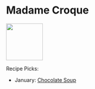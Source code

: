 # Madame Croque

<img src="http://api.adorable.io/avatars/100/mmecroque%40flavor.magazine" height="100" width="100" /> 

Recipe Picks:

- January: [Chocolate Soup](../recipe/jan/chocolate-soup.md)
